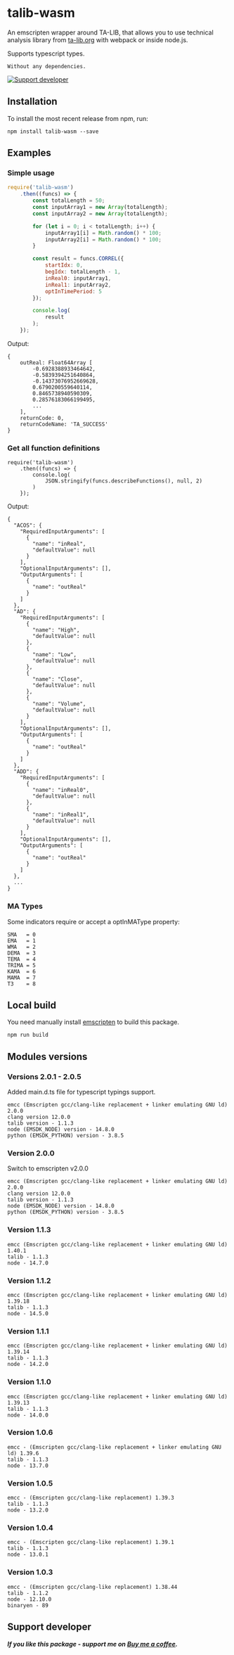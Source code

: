# talib-wasm
An emscripten wrapper around TA-LIB, that allows you to use technical analysis library from [ta-lib.org](https://ta-lib.org) with webpack or inside node.js.

Supports typescript types.

`Without any dependencies.`

[![Support developer](readme-assets/buymeacoffee.png)](https://buymeacoff.ee/oItObEGUm)

## Installation
To install the most recent release from npm, run:

```npm install talib-wasm --save```

## Examples
### Simple usage
```javascript
require('talib-wasm')
    .then((funcs) => {
        const totalLength = 50;
        const inputArray1 = new Array(totalLength);
        const inputArray2 = new Array(totalLength);

        for (let i = 0; i < totalLength; i++) {
            inputArray1[i] = Math.random() * 100;
            inputArray2[i] = Math.random() * 100;
        }

        const result = funcs.CORREL({
            startIdx: 0,
            begIdx: totalLength - 1,
            inReal0: inputArray1,
            inReal1: inputArray2,
            optInTimePeriod: 5
        });

        console.log(
            result        
        );
    });
```
Output:
```
{ 
    outReal: Float64Array [
        -0.6928388933464642,
        -0.5839394251640864,
        -0.14373076952669628,
        0.6790200559640114,
        0.8465738940590309,
        0.28576183066199495,
        ...
    ],
    returnCode: 0,
    returnCodeName: 'TA_SUCCESS'
}
```
### Get all function definitions
```
require('talib-wasm')
    .then((funcs) => {
        console.log(
            JSON.stringify(funcs.describeFunctions(), null, 2)
        )
    });
```
Output:
```
{
  "ACOS": {
    "RequiredInputArguments": [
      {
        "name": "inReal",
        "defaultValue": null
      }
    ],
    "OptionalInputArguments": [],
    "OutputArguments": [
      {
        "name": "outReal"
      }
    ]
  },
  "AD": {
    "RequiredInputArguments": [
      {
        "name": "High",
        "defaultValue": null
      },
      {
        "name": "Low",
        "defaultValue": null
      },
      {
        "name": "Close",
        "defaultValue": null
      },
      {
        "name": "Volume",
        "defaultValue": null
      }
    ],
    "OptionalInputArguments": [],
    "OutputArguments": [
      {
        "name": "outReal"
      }
    ]
  },
  "ADD": {
    "RequiredInputArguments": [
      {
        "name": "inReal0",
        "defaultValue": null
      },
      {
        "name": "inReal1",
        "defaultValue": null
      }
    ],
    "OptionalInputArguments": [],
    "OutputArguments": [
      {
        "name": "outReal"
      }
    ]
  },
  ...
}
```
### MA Types
Some indicators require or accept a optInMAType property:
```
SMA   = 0
EMA   = 1
WMA   = 2
DEMA  = 3
TEMA  = 4
TRIMA = 5
KAMA  = 6
MAMA  = 7
T3    = 8
```

## Local build

You need manually install [emscripten](https://emscripten.org/) to build this package.

```
npm run build
```

## Modules versions

### Versions 2.0.1 - 2.0.5
Added main.d.ts file for typescript typings support.
```
emcc (Emscripten gcc/clang-like replacement + linker emulating GNU ld) 2.0.0
clang version 12.0.0
talib version - 1.1.3
node (EMSDK_NODE) version - 14.8.0
python (EMSDK_PYTHON) version - 3.8.5
```

### Version 2.0.0
Switch to emscripten v2.0.0
```
emcc (Emscripten gcc/clang-like replacement + linker emulating GNU ld) 2.0.0
clang version 12.0.0
talib version - 1.1.3
node (EMSDK_NODE) version - 14.8.0
python (EMSDK_PYTHON) version - 3.8.5
```

### Version 1.1.3
```
emcc (Emscripten gcc/clang-like replacement + linker emulating GNU ld) 1.40.1
talib - 1.1.3
node - 14.7.0
```

### Version 1.1.2
```
emcc (Emscripten gcc/clang-like replacement + linker emulating GNU ld) 1.39.18
talib - 1.1.3
node - 14.5.0
```

### Version 1.1.1
```
emcc (Emscripten gcc/clang-like replacement + linker emulating GNU ld) 1.39.14
talib - 1.1.3
node - 14.2.0
```

### Version 1.1.0
```
emcc (Emscripten gcc/clang-like replacement + linker emulating GNU ld) 1.39.13
talib - 1.1.3
node - 14.0.0
```

### Version 1.0.6
```
emcc - (Emscripten gcc/clang-like replacement + linker emulating GNU ld) 1.39.6
talib - 1.1.3
node - 13.7.0
```

### Version 1.0.5
```
emcc - (Emscripten gcc/clang-like replacement) 1.39.3
talib - 1.1.3
node - 13.2.0
```

### Version 1.0.4
```
emcc - (Emscripten gcc/clang-like replacement) 1.39.1
talib - 1.1.3
node - 13.0.1
```

### Version 1.0.3
```
emcc - (Emscripten gcc/clang-like replacement) 1.38.44
talib - 1.1.2
node - 12.10.0
binaryen - 89
```


## Support developer
**_If you like this package - support me on [Buy me a coffee](https://buymeacoff.ee/oItObEGUm)._**
